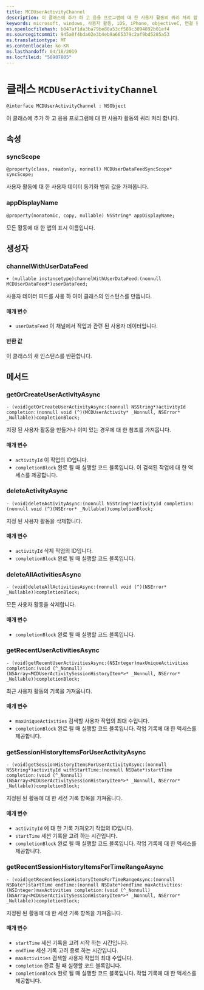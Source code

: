 ```yaml
---
title: MCDUserActivityChannel
description: 이 클래스에 추가 하 고 응용 프로그램에 대 한 사용자 활동의 쿼리 처리 합니다.
keywords: microsoft, windows, 사용자 활동, iOS, iPhone, objectiveC, 연결 된 장치, 프로젝트 로마
ms.openlocfilehash: b047af1da3ba79be88a53cf589c3894892b01ef4
ms.sourcegitcommit: 945a0f4bda02e3b4eb9a665379c2af9bd5285a53
ms.translationtype: MT
ms.contentlocale: ko-KR
ms.lasthandoff: 04/18/2019
ms.locfileid: "58907805"
---
```

# <a name="class-mcduseractivitychannel"></a>클래스 `MCDUserActivityChannel`

```
@interface MCDUserActivityChannel : NSObject
```

이 클래스에 추가 하 고 응용 프로그램에 대 한 사용자 활동의 쿼리 처리 합니다.

## <a name="properties"></a>속성

### <a name="syncscope"></a>syncScope
`@property(class, readonly, nonnull) MCDUserDataFeedSyncScope* syncScope;`

사용자 활동에 대 한 사용자 데이터 동기화 범위 값을 가져옵니다.

### <a name="appdisplayname"></a>appDisplayName
`@property(nonatomic, copy, nullable) NSString* appDisplayName;`

모든 활동에 대 한 앱의 표시 이름입니다.

## <a name="constructors"></a>생성자

### <a name="channelwithuserdatafeed"></a>channelWithUserDataFeed
`+ (nullable instancetype)channelWithUserDataFeed:(nonnull MCDUserDataFeed*)userDataFeed;`

사용자 데이터 피드를 사용 하 여이 클래스의 인스턴스를 만듭니다.

#### <a name="parameters"></a>매개 변수
* `userDataFeed` 이 채널에서 작업과 관련 된 사용자 데이터입니다.

#### <a name="returns"></a>반환 값
이 클래스의 새 인스턴스를 반환합니다.

## <a name="methods"></a>메서드

### <a name="getorcreateuseractivityasync"></a>getOrCreateUserActivityAsync
`- (void)getOrCreateUserActivityAsync:(nonnull NSString*)activityId
                          completion:(nonnull void (^)(MCDUserActivity* _Nonnull, NSError* _Nullable))completionBlock;`

지정 된 사용자 활동을 만들거나 이미 있는 경우에 대 한 참조를 가져옵니다.

#### <a name="parameters"></a>매개 변수
* `activityId` 이 작업의 ID입니다.
* `completionBlock` 완료 될 때 실행할 코드 블록입니다. 이 검색된 작업에 대 한 액세스를 제공합니다.

### <a name="deleteactivityasync"></a>deleteActivityAsync
`- (void)deleteActivityAsync:(nonnull NSString*)activityId completion:(nonnull void (^)(NSError* _Nullable))completionBlock;`

지정 된 사용자 활동을 삭제합니다.

#### <a name="parameters"></a>매개 변수
* `activityId` 삭제 작업의 ID입니다.
* `completionBlock` 완료 될 때 실행할 코드 블록입니다.

### <a name="deleteallactivitiesasync"></a>deleteAllActivitiesAsync
`- (void)deleteAllActivitiesAsync:(nonnull void (^)(NSError* _Nullable))completionBlock;`

모든 사용자 활동을 삭제합니다.

#### <a name="parameters"></a>매개 변수
* `completionBlock` 완료 될 때 실행할 코드 블록입니다.

### <a name="getrecentuseractivitiesasync"></a>getRecentUserActivitiesAsync
`- (void)getRecentUserActivitiesAsync:(NSInteger)maxUniqueActivities
                          completion:(void (^_Nonnull)(NSArray<MCDUserActivitySessionHistoryItem*>* _Nonnull, NSError* _Nullable))completionBlock;`

최근 사용자 활동의 기록을 가져옵니다. 

#### <a name="parameters"></a>매개 변수
* `maxUniqueActivities` 검색할 사용자 작업의 최대 수입니다.
* `completionBlock` 완료 될 때 실행할 코드 블록입니다. 작업 기록에 대 한 액세스를 제공합니다.

### <a name="getsessionhistoryitemsforuseractivityasync"></a>getSessionHistoryItemsForUserActivityAsync
`- (void)getSessionHistoryItemsForUserActivityAsync:(nonnull NSString*)activityId
                                     withStartTime:(nonnull NSDate*)startTime
                                        completion:(void (^_Nonnull)(NSArray<MCDUserActivitySessionHistoryItem*>* _Nonnull, NSError* _Nullable))completionBlock;`

지정된 된 활동에 대 한 세션 기록 항목을 가져옵니다.

#### <a name="parameters"></a>매개 변수
* `activityId` 에 대 한 기록 가져오기 작업의 ID입니다.
* `startTime` 세션 기록을 고려 하는 시간입니다.
* `completionBlock` 완료 될 때 실행할 코드 블록입니다. 작업 기록에 대 한 액세스를 제공합니다.

### <a name="getrecentsessionhistoryitemsfortimerangeasync"></a>getRecentSessionHistoryItemsForTimeRangeAsync
`- (void)getRecentSessionHistoryItemsForTimeRangeAsync:(nonnull NSDate*)startTime
                                 endTime:(nonnull NSDate*)endTime
                                 maxActivities:(NSInteger)maxActivities
                                 completion:(void (^_Nonnull)(NSArray<MCDUserActivitySessionHistoryItem*>* _Nonnull,
                                                       NSError* _Nullable))completionBlock;`

지정된 된 활동에 대 한 세션 기록 항목을 가져옵니다.

#### <a name="parameters"></a>매개 변수
* `startTime` 세션 기록을 고려 시작 하는 시간입니다.
* `endTime` 세션 기록 고려 종료 하는 시간입니다.
* `maxActivities` 검색할 사용자 작업의 최대 수입니다.
* `completion` 완료 될 때 실행할 코드 블록입니다.
* `completionBlock` 완료 될 때 실행할 코드 블록입니다. 작업 기록에 대 한 액세스를 제공합니다.